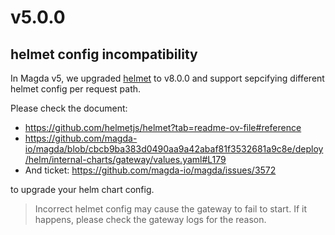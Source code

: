 # v5.0.0

## helmet config incompatibility

In Magda v5, we upgraded [helmet](https://github.com/helmetjs/helmet) to v8.0.0 and support sepcifying different helmet config per request path.

Please check the document:

- https://github.com/helmetjs/helmet?tab=readme-ov-file#reference
- https://github.com/magda-io/magda/blob/cbcb9ba383d0490aa9a42abaf81f3532681a9c8e/deploy/helm/internal-charts/gateway/values.yaml#L179
- And ticket: https://github.com/magda-io/magda/issues/3572

to upgrade your helm chart config.

> Incorrect helmet config may cause the gateway to fail to start. If it happens, please check the gateway logs for the reason.
